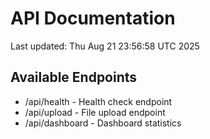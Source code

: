 # API Documentation

Last updated: Thu Aug 21 23:56:58 UTC 2025

## Available Endpoints
- /api/health - Health check endpoint
- /api/upload - File upload endpoint
- /api/dashboard - Dashboard statistics
